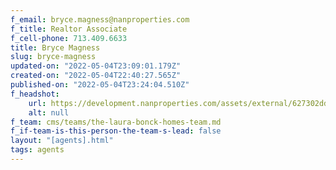 ```yaml
---
f_email: bryce.magness@nanproperties.com
f_title: Realtor Associate
f_cell-phone: 713.409.6633
title: Bryce Magness
slug: bryce-magness
updated-on: "2022-05-04T23:09:01.179Z"
created-on: "2022-05-04T22:40:27.565Z"
published-on: "2022-05-04T23:24:04.510Z"
f_headshot:
    url: https://development.nanproperties.com/assets/external/627302ddb59e40e0e90795f8_magness2c20bryce.jpg
    alt: null
f_team: cms/teams/the-laura-bonck-homes-team.md
f_if-team-is-this-person-the-team-s-lead: false
layout: "[agents].html"
tags: agents
---
```

